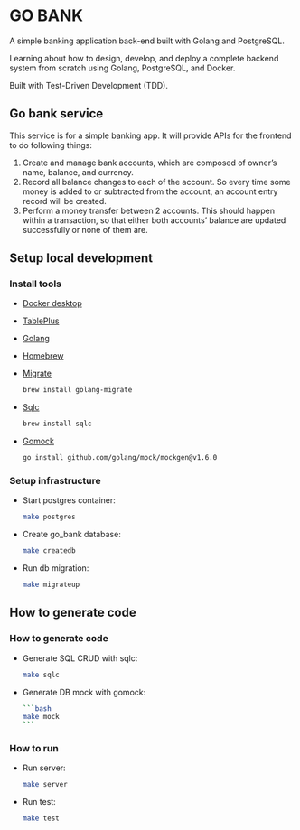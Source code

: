 # GO BANK

A simple banking application back-end built with Golang and PostgreSQL.

Learning about how to design, develop, and deploy a complete backend system from scratch using Golang, PostgreSQL, and Docker.

Built with Test-Driven Development (TDD).

## Go bank service

This service is for a simple banking app. It will provide APIs for the frontend to do following things:

1. Create and manage bank accounts, which are composed of owner’s name, balance, and currency.
2. Record all balance changes to each of the account. So every time some money is added to or subtracted from the account, an account entry record will be created.
3. Perform a money transfer between 2 accounts. This should happen within a transaction, so that either both accounts’ balance are updated successfully or none of them are.

## Setup local development

### Install tools

- [Docker desktop](https://www.docker.com/products/docker-desktop)
- [TablePlus](https://tableplus.com/)
- [Golang](https://golang.org/)
- [Homebrew](https://brew.sh/)
- [Migrate](https://github.com/golang-migrate/migrate/tree/master/cmd/migrate)
  ```bash
  brew install golang-migrate
  ```
- [Sqlc](https://github.com/kyleconroy/sqlc#installation)
  ```bash
  brew install sqlc
  ```
- [Gomock](https://github.com/golang/mock)

  ```bash
  go install github.com/golang/mock/mockgen@v1.6.0
  ```

### Setup infrastructure

- Start postgres container:
  ```bash
  make postgres
  ```
- Create go_bank database:
  ```bash
  make createdb
  ```
- Run db migration:
  ```bash
  make migrateup
  ```

## How to generate code

### How to generate code

- Generate SQL CRUD with sqlc:

  ```bash
  make sqlc
  ```

- Generate DB mock with gomock:

  ````bash
  ```bash
  make mock
  ```
  ````

### How to run

- Run server:
  ```bash
  make server
  ```
- Run test:
  ```bash
  make test
  ```
